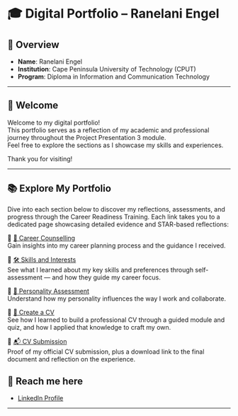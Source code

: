 # 🎓 Digital Portfolio – Ranelani Engel



## 📌 Overview

- **Name**: Ranelani Engel  
- **Institution**: Cape Peninsula University of Technology (CPUT)  
- **Program**: Diploma in Information and Communication Technology

---

## 👋 Welcome

Welcome to my digital portfolio!  
This portfolio serves as a reflection of my academic and professional journey throughout the Project Presentation 3 module.  
Feel free to explore the sections as I showcase my skills and experiences.  

Thank you for visiting!

---

## 📚 Explore My Portfolio

Dive into each section below to discover my reflections, assessments, and progress through the Career Readiness Training. Each link takes you to a dedicated page showcasing detailed evidence and STAR-based reflections:

🔹 [💼 Career Counselling](./career-counselling/README.md)  
Gain insights into my career planning process and the guidance I received.

🔹 [🛠️ Skills and Interests](./skills-interests/README.md)  
See what I learned about my key skills and preferences through self-assessment — and how they guide my career focus.

🔹 [🧠 Personality Assessment](./personality-assessment/README.md)  
Understand how my personality influences the way I work and collaborate.

🔹 [📝 Create a CV](./cv/README.md)  
See how I learned to build a professional CV through a guided module and quiz, and how I applied that knowledge to craft my own.

🔹 [📬 CV Submission](./cv-submission/README.md)  
Proof of my official CV submission, plus a download link to the final document and reflection on the experience.


## 🔗 Reach me here

- [LinkedIn Profile](https://www.linkedin.com/in/engel-ranelani-3b1b28271/)  

---

